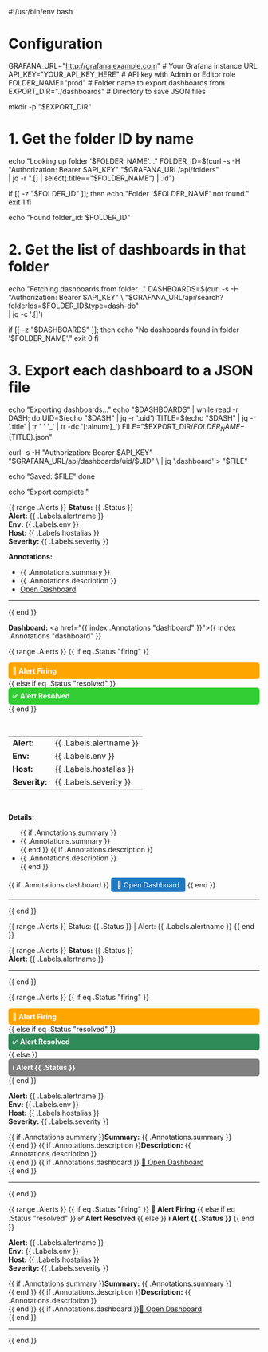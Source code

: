 #!/usr/bin/env bash

# Configuration
GRAFANA_URL="http://grafana.example.com"    # Your Grafana instance URL
API_KEY="YOUR_API_KEY_HERE"                 # API key with Admin or Editor role
FOLDER_NAME="prod"                          # Folder name to export dashboards from
EXPORT_DIR="./dashboards"                   # Directory to save JSON files

mkdir -p "$EXPORT_DIR"

# 1. Get the folder ID by name
echo "Looking up folder '$FOLDER_NAME'..."
FOLDER_ID=$(curl -s -H "Authorization: Bearer $API_KEY" "$GRAFANA_URL/api/folders" \
  | jq -r ".[] | select(.title==\"$FOLDER_NAME\") | .id")

if [[ -z "$FOLDER_ID" ]]; then
  echo "Folder '$FOLDER_NAME' not found."
  exit 1
fi

echo "Found folder_id: $FOLDER_ID"

# 2. Get the list of dashboards in that folder
echo "Fetching dashboards from folder..."
DASHBOARDS=$(curl -s -H "Authorization: Bearer $API_KEY" \
  "$GRAFANA_URL/api/search?folderIds=$FOLDER_ID&type=dash-db" \
  | jq -c '.[]')

if [[ -z "$DASHBOARDS" ]]; then
  echo "No dashboards found in folder '$FOLDER_NAME'."
  exit 0
fi

# 3. Export each dashboard to a JSON file
echo "Exporting dashboards..."
echo "$DASHBOARDS" | while read -r DASH; do
  UID=$(echo "$DASH" | jq -r '.uid')
  TITLE=$(echo "$DASH" | jq -r '.title' | tr ' ' '_' | tr -dc '[:alnum:]_')
  FILE="$EXPORT_DIR/${FOLDER_NAME}-${TITLE}.json"

  curl -s -H "Authorization: Bearer $API_KEY" "$GRAFANA_URL/api/dashboards/uid/$UID" \
    | jq '.dashboard' > "$FILE"

  echo "Saved: $FILE"
done

echo "Export complete."







{{ range .Alerts }}
<b>Status:</b> {{ .Status }}<br>
<b>Alert:</b> {{ .Labels.alertname }}<br>
<b>Env:</b> {{ .Labels.env }}<br>
<b>Host:</b> {{ .Labels.hostalias }}<br>
<b>Severity:</b> {{ .Labels.severity }}<br>

<b>Annotations:</b><br>
- {{ .Annotations.summary }}<br>
- {{ .Annotations.description }}<br>
- <a href="{{ .Annotations.dashboard }}">Open Dashboard</a><br>
<hr>
{{ end }}


<b>Dashboard:</b> <a href="{{ index .Annotations "dashboard" }}">{{ index .Annotations "dashboard" }}</a><br>












{{ range .Alerts }}
  {{ if eq .Status "firing" }}
    <div style="background-color:#FFA500; color:white; padding:8px; font-weight:bold; border-radius:5px;">
      🚨 Alert Firing
    </div>
  {{ else if eq .Status "resolved" }}
    <div style="background-color:#32CD32; color:white; padding:8px; font-weight:bold; border-radius:5px;">
      ✅ Alert Resolved
    </div>
  {{ end }}

  <br>

  <table style="border-collapse:collapse;">
    <tr><td><b>Alert:</b></td><td>{{ .Labels.alertname }}</td></tr>
    <tr><td><b>Env:</b></td><td>{{ .Labels.env }}</td></tr>
    <tr><td><b>Host:</b></td><td>{{ .Labels.hostalias }}</td></tr>
    <tr><td><b>Severity:</b></td><td>{{ .Labels.severity }}</td></tr>
  </table>

  <br>

  <b>Details:</b>
  <ul>
    {{ if .Annotations.summary }}<li>{{ .Annotations.summary }}</li>{{ end }}
    {{ if .Annotations.description }}<li>{{ .Annotations.description }}</li>{{ end }}
  </ul>

  {{ if .Annotations.dashboard }}
    <a href="{{ .Annotations.dashboard }}" style="display:inline-block; padding:6px 12px; background:#1f78c1; color:white; text-decoration:none; border-radius:4px;">
      🔎 Open Dashboard
    </a>
  {{ end }}

  <hr>
{{ end }}








{{ range .Alerts }}
Status: {{ .Status }} | Alert: {{ .Labels.alertname }}
{{ end }}






{{ range .Alerts }}
<b>Status:</b> {{ .Status }}<br>
<b>Alert:</b> {{ .Labels.alertname }}<br>
<hr>
{{ end }}










{{ range .Alerts }}
{{ if eq .Status "firing" }}
<div style="background:#FFA500;color:#fff;padding:8px;font-weight:bold;border-radius:5px;">
  🚨 Alert Firing
</div>
{{ else if eq .Status "resolved" }}
<div style="background:#2E8B57;color:#fff;padding:8px;font-weight:bold;border-radius:5px;">
  ✅ Alert Resolved
</div>
{{ else }}
<div style="background:#808080;color:#fff;padding:8px;font-weight:bold;border-radius:5px;">
  ℹ️ Alert {{ .Status }}
</div>
{{ end }}

<b>Alert:</b> {{ .Labels.alertname }}<br>
<b>Env:</b> {{ .Labels.env }}<br>
<b>Host:</b> {{ .Labels.hostalias }}<br>
<b>Severity:</b> {{ .Labels.severity }}<br>

{{ if .Annotations.summary }}<b>Summary:</b> {{ .Annotations.summary }}<br>{{ end }}
{{ if .Annotations.description }}<b>Description:</b> {{ .Annotations.description }}<br>{{ end }}
{{ if .Annotations.dashboard }}
<a href="{{ .Annotations.dashboard }}">🔎 Open Dashboard</a><br>
{{ end }}

<hr>
{{ end }}








{{ range .Alerts }}
{{ if eq .Status "firing" }}
<b>🚨 Alert Firing</b>
{{ else if eq .Status "resolved" }}
<b>✅ Alert Resolved</b>
{{ else }}
<b>ℹ️ Alert {{ .Status }}</b>
{{ end }}

<b>Alert:</b> {{ .Labels.alertname }}<br>
<b>Env:</b> {{ .Labels.env }}<br>
<b>Host:</b> {{ .Labels.hostalias }}<br>
<b>Severity:</b> {{ .Labels.severity }}<br>

{{ if .Annotations.summary }}<b>Summary:</b> {{ .Annotations.summary }}<br>{{ end }}
{{ if .Annotations.description }}<b>Description:</b> {{ .Annotations.description }}<br>{{ end }}
{{ if .Annotations.dashboard }}<a href="{{ .Annotations.dashboard }}">🔎 Open Dashboard</a><br>{{ end }}

<hr>
{{ end }}

















